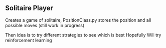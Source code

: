 ## Solitaire Player

Creates a game of solitaire, PositionClass.py stores the position and all possible moves (still work in progress)

Then idea is to try different strategies to see which is best
Hopefully Will try reinforcement learning 